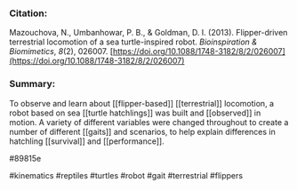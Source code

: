 ### Citation:
Mazouchova, N., Umbanhowar, P. B., & Goldman, D. I. (2013). Flipper-driven terrestrial locomotion of a sea turtle-inspired robot. _Bioinspiration & Biomimetics_, _8_(2), 026007. [https://doi.org/10.1088/1748-3182/8/2/026007](https://doi.org/10.1088/1748-3182/8/2/026007)

### Summary: 
To observe and learn about [[flipper-based]] [[terrestrial]] locomotion, a robot based on sea [[turtle hatchlings]] was built and [[observed]] in motion. A variety of different variables were changed throughout to create a number of different [[gaits]] and scenarios, to help explain differences in hatchling [[survival]] and [[performance]]. 

#89815e 

#kinematics 
#reptiles 
#turtles 
#robot 
#gait 
#terrestrial
#flippers 
